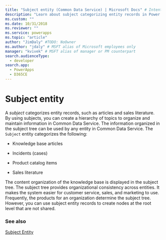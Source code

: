```yaml
---
title: "Subject entity (Common Data Service) | Microsoft Docs" # Intent and product brand in a unique string of 43-59 chars including spaces
description: "Learn about subject categorizing entity records in Power Apps, such as articles and sales literature. Using subjects you can create a hierarchy of topics to organize and maintain information."
ms.custom: ""
ms.date: 10/31/2018
ms.reviewer: ""
ms.service: powerapps
ms.topic: "article"
author: "JimDaly" #TODO: NoOwner
ms.author: "jdaly" # MSFT alias of Microsoft employees only
manager: "kvivek" # MSFT alias of manager or PM counterpart
search.audienceType: 
  - developer
search.app: 
  - PowerApps
  - D365CE
---
```

# Subject entity

A *subject* categorizes entity records, such as articles and sales literature. By using subjects, you can create a hierarchy of topics to organize and maintain information in Common Data Service. The information organized in the subject tree can be used by any entity in Common Data Service. The `Subject` entity categorizes the following:  
  
- Knowledge base articles  
  
- Incidents (cases)  
  
- Product catalog items  
  
- Sales literature  
  
The content organization of the knowledge base is displayed in the subject tree. The subject tree provides organizational consistency across entities. It makes the system easier for customer service, sales, and marketing to use. Frequently, the products for an organization determine the subject tree. However, you can use subject entity records to create nodes at the root level that are not shared.  
  
### See also  
 [Subject Entity](reference/entities/subject.md) 
 